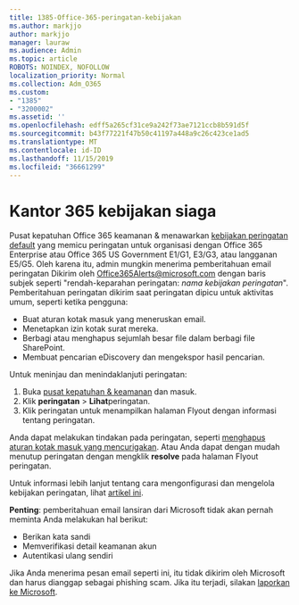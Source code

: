 ```yaml
---
title: 1385-Office-365-peringatan-kebijakan
ms.author: markjjo
author: markjjo
manager: lauraw
ms.audience: Admin
ms.topic: article
ROBOTS: NOINDEX, NOFOLLOW
localization_priority: Normal
ms.collection: Adm_O365
ms.custom:
- "1385"
- "3200002"
ms.assetid: ''
ms.openlocfilehash: edff5a265cf31ce9a242f73ae7121ccb8b591d5f
ms.sourcegitcommit: b43f77221f47b50c41197a448a9c26c423ce1ad5
ms.translationtype: MT
ms.contentlocale: id-ID
ms.lasthandoff: 11/15/2019
ms.locfileid: "36661299"
---
```

# <a name="office-365-alert-policies"></a>Kantor 365 kebijakan siaga

Pusat kepatuhan Office 365 keamanan & menawarkan [kebijakan peringatan default](https://docs.microsoft.com/office365/securitycompliance/alert-policies#default-alert-policies) yang memicu peringatan untuk organisasi dengan Office 365 Enterprise atau Office 365 US Government E1/G1, E3/G3, atau langganan E5/G5. Oleh karena itu, admin mungkin menerima pemberitahuan email peringatan Dikirim oleh Office365Alerts@microsoft.com dengan baris subjek seperti "rendah-keparahan peringatan: *nama kebijakan peringatan*". Pemberitahuan peringatan dikirim saat peringatan dipicu untuk aktivitas umum, seperti ketika pengguna:

- Buat aturan kotak masuk yang meneruskan email.
- Menetapkan izin kotak surat mereka.
- Berbagi atau menghapus sejumlah besar file dalam berbagi file SharePoint.
- Membuat pencarian eDiscovery dan mengekspor hasil pencarian.

Untuk meninjau dan menindaklanjuti peringatan:

1. Buka [pusat kepatuhan & keamanan](https://protection.office.com) dan masuk.
2. Klik **peringatan** > **Lihat**peringatan.
3. Klik peringatan untuk menampilkan halaman Flyout dengan informasi tentang peringatan.

Anda dapat melakukan tindakan pada peringatan, seperti [menghapus aturan kotak masuk yang mencurigakan](https://docs.microsoft.com/office365/securitycompliance/responding-to-a-compromised-email-account). Atau Anda dapat dengan mudah menutup peringatan dengan mengklik **resolve** pada halaman Flyout peringatan.

Untuk informasi lebih lanjut tentang cara mengonfigurasi dan mengelola kebijakan peringatan, lihat [artikel ini](https://docs.microsoft.com/office365/securitycompliance/alert-policies).

**Penting**: pemberitahuan email lansiran dari Microsoft tidak akan pernah meminta Anda melakukan hal berikut:

- Berikan kata sandi
- Memverifikasi detail keamanan akun
- Autentikasi ulang sendiri

Jika Anda menerima pesan email seperti ini, itu tidak dikirim oleh Microsoft dan harus dianggap sebagai phishing scam. Jika itu terjadi, silakan [laporkan ke Microsoft](https://docs.microsoft.com/office365/SecurityCompliance/report-junk-email-and-phishing-scams-in-outlook-on-the-web-eop).